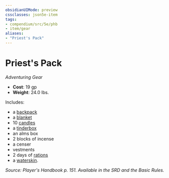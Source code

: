 ```yaml
---
obsidianUIMode: preview
cssclasses: json5e-item
tags:
- compendium/src/5e/phb
- item/gear
aliases: 
- "Priest's Pack"
---
```

# Priest's Pack
*Adventuring Gear*  

- **Cost**: 19 gp
- **Weight**: 24.0 lbs.

Includes:

- a [backpack](z_compendium/items/backpack.md)  
- a [blanket](z_compendium/items/blanket.md)  
- 10 [candles](z_compendium/items/candle.md)  
- a [tinderbox](z_compendium/items/tinderbox.md)  
- an alms box  
- 2 blocks of incense  
- a censer  
- vestments  
- 2 days of [rations](z_compendium/items/rations-1-day.md)  
- a [waterskin](z_compendium/items/waterskin.md).  

*Source: Player's Handbook p. 151. Available in the SRD and the Basic Rules.*